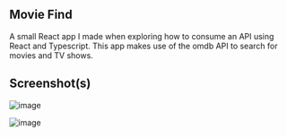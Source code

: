 ## Movie Find

A small React app I made when exploring how to consume an API using React and Typescript. This app makes use of the omdb API to search for movies and TV shows.

## Screenshot(s)

![image](https://github.com/ItumelengKekana/movie-find-typescript/assets/63978707/f8342200-a98c-4bb5-b55c-dee8b33dc4d4)

![image](https://github.com/ItumelengKekana/movie-find-typescript/assets/63978707/52a569ad-3e8e-46e2-827e-2325dbfc4921)





